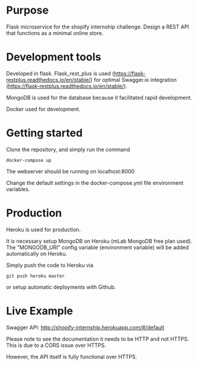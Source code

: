 # Purpose 

Flask microservice for the shopify internship challenge. Design a REST API that functions as a minimal online store. 

# Development tools

Developed in flask. Flask_rest_plus is used (https://flask-restplus.readthedocs.io/en/stable/) for optimal Swagger.io integration (https://flask-restplus.readthedocs.io/en/stable/).

MongoDB is used for the database because it facilitated rapid development.

Docker used for development.

# Getting started

Clone the repository, and simply run the command 

`docker-compose up`

The webserver should be running on localhost:8000

Change the default settings in the docker-compose.yml file environment variables.

# Production

Heroku is used for production.

It is necessary setup MongoDB on Heroku (mLab MongoDB free plan used). The "MONGODB_URI" config variable (environment variable) will be added automatically on Heroku.

Simply push the code to Heroku via

`git push heroku master`

or setup automatic deployments with Github.

# Live Example

Swagger API: http://shopify-internship.herokuapp.com/#/default

Please note to see the documentation it needs to be HTTP and not HTTPS. This is due to a CORS issue over HTTPS.

However, the API itself is fully functional over HTTPS.
